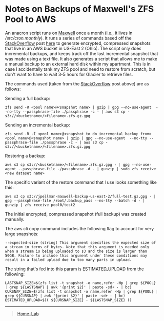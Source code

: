 

Notes on Backups of Maxwell's ZFS Pool to AWS
=============================================

An anacron script runs on [Maxwell](../Maxwell) once a month (i.e., it lives in */etc/cron.monthly*). It runs a series of commands based off the [StackOverflow](../StackOverflow) post [here](https://stackoverflow.com/questions/45786142/storing-locally-encrypted-incremental-zfs-snapshots-in-amazon-glacier) to generate encrypted, compressed snapshots that live in an AWS bucket in US-East 2 (Ohio). The script only does incremental backups, and keeps track off the last incremental snapshot that was made using a text file. It also generates a script that allows me to make a manual backup to an external hard disk within my apartment. This is in case I accidentally tank my ZFS pool and need to restore from scratch, but don't want to have to wait 3-5 hours for Glacier to retrieve files.

The commands used (taken from the [StackOverflow](../StackOverflow) post above) are as follows:

Sending a full backup:

    zfs send -R <pool name>@<snapshot name> | gzip | gpg --no-use-agent  --no-tty --passphrase-file ./passphrase -c - | aws s3 cp - s3://<bucketname>/<filename>.zfs.gz.gpg

Sending an incremental backup:

    zfs send -R -I <pool name>@<snapshot to do incremental backup from> <pool name>@<snapshot name> | gzip | gpg --no-use-agent  --no-tty --passphrase-file ./passphrase -c - | aws s3 cp - s3://<bucketname>/<filename>.zfs.gz.gpg

Restoring a backup:

    aws s3 cp s3://<bucketname>/<filename>.zfs.gz.gpg - | gpg --no-use-agent --passphrase-file ./passphrase -d - | gunzip | sudo zfs receive <new dataset name>

The specific variant of the restore command that I use looks something like this:

    aws s3 cp s3://jpellman-maxwell-backup-us-east-2/full-test.gz.gpg - | gpg --passphrase-file /root/.backup_pass --no-tty --batch -d - | gunzip | zfs receive pool0/test2

The initial encrypted, compressed snapshot (full backup) was created manually.

The aws cli copy command includes the following flag to account for very large snapshots:

    --expected-size (string) This argument specifies the expected size of a stream in terms of bytes. Note that this argument is needed only when a stream is being uploaded to s3 and the size is larger than 50GB. Failure to include this argument under these conditions may result in a failed upload due to too many parts in upload.

The string that's fed into this param is ESTIMATED\_UPLOAD from the following:

    LASTSNAP_SIZE=$(zfs list -t snapshot -o name,refer -Hp | grep ${POOL} | grep ${LASTSNAP} | awk '{print $2}' | paste -sd+ - | bc)
    CURSNAP_SIZE=$(zfs list -t snapshot -o name,refer -Hp | grep ${POOL} | grep ${CURSNAP} | awk '{print $2}' | paste -sd+ - | bc)
    ESTIMATED_UPLOAD=$(( ${CURSNAP_SIZE} - ${LASTSNAP_SIZE} ))

* * * * *

> [Home-Lab](../Home-Lab)
